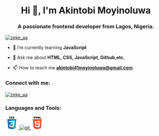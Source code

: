 <h1 align="center">Hi 👋, I'm Akintobi Moyinoluwa</h1>
<h3 align="center">A passionate frontend developer from Lagos, Nigeria.</h3>

<p align="left"> <a href="https://twitter.com/zeke_aa" target="blank"><img src="https://img.shields.io/twitter/follow/zeke_aa?logo=twitter&style=for-the-badge" alt="zeke_aa" /></a> </p>

- 🌱 I’m currently learning **JavaScript**

- 💬 Ask me about **HTML, CSS, JavaScript, Github,etc.**

- 📫 How to reach me **akintobi41moyinoluwa@gmail.com**

<h3 align="left">Connect with me:</h3>
<p align="left">
<a href="https://twitter.com/zeke_aa" target="blank"><img align="center" src="https://raw.githubusercontent.com/rahuldkjain/github-profile-readme-generator/master/src/images/icons/Social/twitter.svg" alt="zeke_aa" height="30" width="40" /></a>
</p>

<h3 align="left">Languages and Tools:</h3>
<p align="left"> <a href="https://www.w3schools.com/css/" target="_blank" rel="noreferrer"> <img src="https://raw.githubusercontent.com/devicons/devicon/master/icons/css3/css3-original-wordmark.svg" alt="css3" width="40" height="40"/> </a> <a href="https://git-scm.com/" target="_blank" rel="noreferrer"> <img src="https://www.vectorlogo.zone/logos/git-scm/git-scm-icon.svg" alt="git" width="40" height="40"/> </a> <a href="https://www.w3.org/html/" target="_blank" rel="noreferrer"> <img src="https://raw.githubusercontent.com/devicons/devicon/master/icons/html5/html5-original-wordmark.svg" alt="html5" width="40" height="40"/> </a> <a href="https://developer.mozilla.org/en-US/docs/Web/JavaScript" target="_blank" rel="noreferrer">
